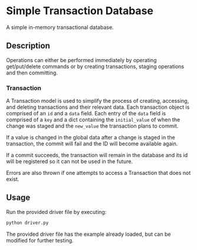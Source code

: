 # Simple Transaction Database
A simple in-memory transactional database. 

## Description
Operations can either be  performed immediately by operating 
get/put/delete commands or by creating transactions, staging 
operations and then committing.

### Transaction
A Transaction model is used to simplify the process of creating, 
accessing, and deleting transactions and their relevant data. Each
transaction object is comprised of an `id` and a `data` field. Each 
entry of the `data` field is comprised of a `key` and a dict containing
the `initial_value` of when the change was staged and the `new_value` the
transaction plans to commit.

If a value is changed in the global data after a change is staged in the 
transaction, the commit will fail and the ID will become available again.

If a commit succeeds, the transaction will remain in the database 
and its id will be registered so it can not be used in the future. 

Errors are also thrown if one attempts to access a Transaction that does not
exist.

## Usage
Run the provided driver file by executing:
```bash
python driver.py
```

The provided driver file has the example already loaded, but can be 
modified for further testing.